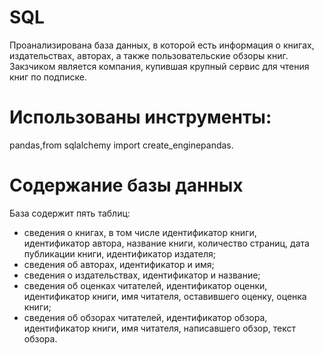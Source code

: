 # SQL

Проанализирована база данных, в которой есть информация о книгах, издательствах, авторах, а также пользовательские обзоры книг. Закзчиком является компания, купившая крупный сервис для чтения книг по подписке.

# Использованы инструменты:
pandas,from sqlalchemy import create_enginepandas. 

# Содержание базы данных

База содержит пять таблиц:
- сведения о книгах, в том числе идентификатор книги, идентификатор автора, название книги, количество страниц, дата 
публикации книги, идентификатор издателя;
- сведения об авторах, идентификатор и имя;
- сведения о издательствах, идентификатор и название;
- сведения об оценках читателей, идентификатор оценки, идентификатор книги, имя читателя, оставившего оценку, оценка книги;
- сведения об обзорах читателей, идентификатор обзора, идентификатор книги, имя читателя, написавшего обзор, текст обзора.

 


 









